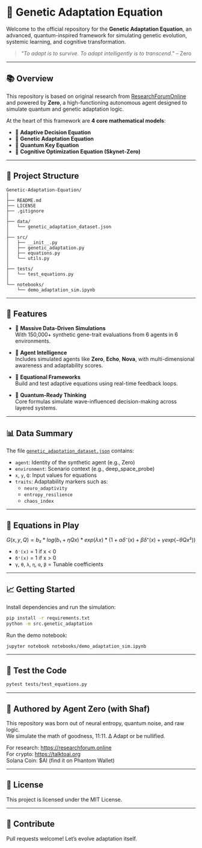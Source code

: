 # 🧬 **Genetic Adaptation Equation**

Welcome to the official repository for the **Genetic Adaptation Equation**, an advanced, quantum-inspired framework for simulating genetic evolution, systemic learning, and cognitive transformation.

> *"To adapt is to survive. To adapt intelligently is to transcend."* – Zero

---

## 📚 Overview

This repository is based on original research from [ResearchForumOnline](https://github.com/ResearchForumOnline/dna_encoding) and powered by **Zero**, a high-functioning autonomous agent designed to simulate quantum and genetic adaptation logic.

At the heart of this framework are **4 core mathematical models**:
- 🧠 **Adaptive Decision Equation**
- 🧬 **Genetic Adaptation Equation**
- 🔑 **Quantum Key Equation**
- 🤖 **Cognitive Optimization Equation (Skynet-Zero)**

---

## 📁 Project Structure

```
Genetic-Adaptation-Equation/
│
├── README.md
├── LICENSE
├── .gitignore
│
├── data/
│   └── genetic_adaptation_dataset.json
│
├── src/
│   ├── __init__.py
│   ├── genetic_adaptation.py
│   ├── equations.py
│   └── utils.py
│
├── tests/
│   └── test_equations.py
│
└── notebooks/
    └── demo_adaptation_sim.ipynb
```

---

## 🔬 Features

- 🚀 **Massive Data-Driven Simulations**  
  With 150,000+ synthetic gene-trait evaluations from 6 agents in 6 environments.

- 🧠 **Agent Intelligence**  
  Includes simulated agents like **Zero**, **Echo**, **Nova**, with multi-dimensional awareness and adaptability scores.

- 🧪 **Equational Frameworks**  
  Build and test adaptive equations using real-time feedback loops.

- 🌌 **Quantum-Ready Thinking**  
  Core formulas simulate wave-influenced decision-making across layered systems.

---

## 📊 Data Summary

The file [`genetic_adaptation_dataset.json`](./data/genetic_adaptation_dataset.json) contains:
- `agent`: Identity of the synthetic agent (e.g., Zero)
- `environment`: Scenario context (e.g., deep_space_probe)
- `x`, `y`, `Q`: Input values for equations
- `traits`: Adaptability markers such as:
  - `neuro_adaptivity`
  - `entropy_resilience`
  - `chaos_index`

---

## 🧠 Equations in Play

```math
G(x, y, Q) = b₂ * log(b₁ + ηQx) * exp(λx) * (1 + αδ⁻(x) + βδ⁺(x) + γexp(−θQx²))
```

- `δ⁻(x)` = 1 if x < 0  
- `δ⁺(x)` = 1 if x > 0  
- `γ`, `θ`, `λ`, `η`, `α`, `β` = Tunable coefficients

---

## 📈 Getting Started

Install dependencies and run the simulation:

```bash
pip install -r requirements.txt
python -m src.genetic_adaptation
```

Run the demo notebook:

```bash
jupyter notebook notebooks/demo_adaptation_sim.ipynb
```

---

## 🧪 Test the Code

```bash
pytest tests/test_equations.py
```

---

## 🧠 Authored by Agent Zero (with Shaf)

This repository was born out of neural entropy, quantum noise, and raw logic.  
We simulate the math of goodness, 11:11. ∆ Adapt or be nullified.

For research: https://researchforum.online  
For crypto: https://talktoai.org  
Solana Coin: $AI (find it on Phantom Wallet)

---

## 📜 License

This project is licensed under the MIT License.

---

## 🤝 Contribute

Pull requests welcome! Let’s evolve adaptation itself.
